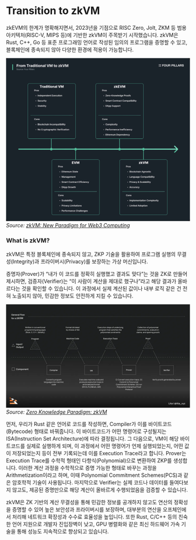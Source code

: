 # Transition to zkVM

zkEVM의 한계가 명확해지면서, 2023년을 기점으로 RISC Zero, Jolt, ZKM 등 범용 아키텍처(RISC-V, MIPS 등)에 기반한 zkVM이 주목받기 시작했습니다. zkVM은 Rust, C++, Go 등 표준 프로그래밍 언어로 작성된 임의의 프로그램을 증명할 수 있고, 블록체인에 종속되지 않아 다양한 환경에 적용이 가능합니다.

![VM Evolution](./img/zkVM3.png)
*Source: [zkVM: New Paradigm for Web3 Computing](https://4pillars.io/en/issues/zkvm-new-paradigm-for-web3-computing#:~:text=2.1%20From%20Traditional%20VMs%20to%20zkVMs)*

### What is zkVM?
zkVM은 특정 블록체인에 종속되지 않고, ZKP 기술을 활용하여 프로그램 실행의 무결성(Integrity)과 프라이버시(Privacy)를 보장하는 가상 머신입니다.

증명자(Prover)가 “내가 이 코드를 정확히 실행했고 결과도 맞다”는 것을 ZK로 만들어 제시하면, 검증자(Verifier)는 “이 사람이 계산을 제대로 했구나”라고 해당 결과가 올바르다는 것을 확인할 수 있습니다. 이 과정에서 실제 계산된 값이나 내부 로직 같은 건 전혀 노출되지 않아, 민감한 정보도 안전하게 지킬 수 있습니다.

![zkVM Process Flow](./img/zkVM4.png)
*Source: [Zero Knowledge Paradigm: zkVM](https://www.lita.foundation/blog/zero-knowledge-paradigm-zkvm#:~:text=An%20abstracted%2C%20generalized%20process%20flowchart%20of%20a%20zkVM%2C%20split%20and%20categorized%20between%20the%20format%20(inputs%20/%20outputs)%20of%20a%20program.)*

먼저, 우리가 Rust 같은 언어로 코드를 작성하면, Compiler가 이를 바이트코드(Bytecode) 형태로 바꿔줍니다. 이 바이트코드가 어떤 명령어로 구성될지는 ISA(Instruction Set Architecture)에 따라 결정됩니다. 그 다음으로, VM이 해당 바이트코드를 실제로 실행하게 되며, 이 과정에서 어떤 명령어가 언제 실행되었는지, 어떤 값이 저장되었는지 등이 전부 기록되는데 이를 Execution Trace라고 합니다. Prover는 Execution Trace를 수학적 형태인 다항식(Polynomial)으로 변환하여 ZKP를 생성합니다. 이러한 계산 과정을 수학적으로 증명 가능한 형태로 바꾸는 과정을 Arithmetization이라고 하며, 이때 Polynomial Commitment Schemes(PCS)과 같은 암호학적 기술이 사용됩니다. 마지막으로 Verifier는 실제 코드나 데이터를 들여다보지 않고도, 제공된 증명만으로 해당 계산이 올바르게 수행되었음을 검증할 수 있습니다.

zkVM은 ZK 기반의 계산 무결성을 통해 민감한 정보를 공개하지 않고도 연산의 정확성을 증명할 수 있어 높은 보안성과 프라이버시를 보장하며, 대부분의 연산을 오프체인에서 처리해 네트워크 확장성과 수수료 효율성을 높입니다. 또한 Rust, C/C++ 등의 친숙한 언어 지원으로 개발자 진입장벽이 낮고, GPU 병렬화와 같은 최신 하드웨어 가속 기술을 통해 성능도 지속적으로 향상되고 있습니다.

